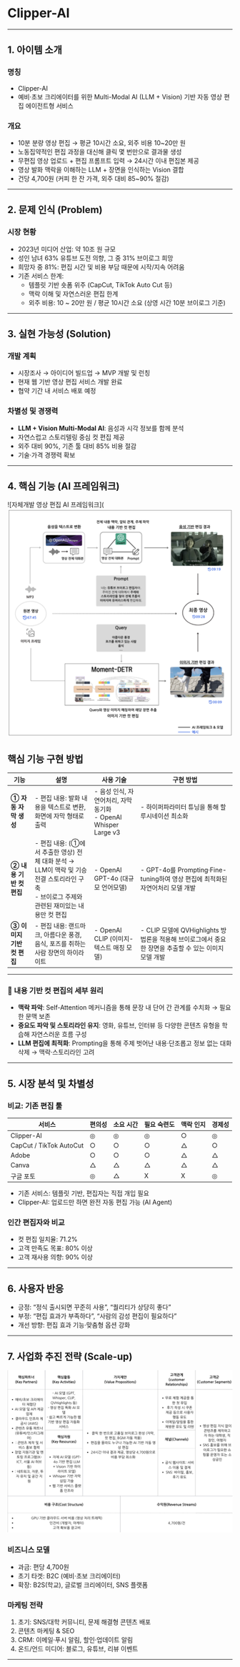# Clipper-AI

---

## 1. 아이템 소개

### 명칭
- Clipper-AI  
- 예비·초보 크리에이터를 위한 Multi-Modal AI (LLM + Vision) 기반 자동 영상 편집 에이전트형 서비스

### 개요
- 10분 분량 영상 편집 → 평균 10시간 소요, 외주 비용 10~20만 원
- 노동집약적인 편집 과정을 대신해 클릭 몇 번만으로 결과물 생성
- 무편집 영상 업로드 + 편집 프롬프트 입력 → 24시간 이내 편집본 제공
- 영상 발화 맥락을 이해하는 LLM + 장면을 인식하는 Vision 결합
- 건당 4,700원 (커피 한 잔 가격, 외주 대비 85~90% 절감)

---

## 2. 문제 인식 (Problem)

### 시장 현황
- 2023년 미디어 산업: 약 10조 원 규모
- 성인 남녀 63% 유튜브 도전 의향, 그 중 31% 브이로그 희망
- 희망자 중 81%: 편집 시간 및 비용 부담 때문에 시작/지속 어려움
- 기존 서비스 한계:
  - 템플릿 기반 숏폼 위주 (CapCut, TikTok Auto Cut 등)
  - 맥락 이해 및 자연스러운 편집 한계
  - 외주 비용: 10 ~ 20만 원 / 평균 10시간 소요 (상영 시간 10분 브이로그 기준)

---

## 3. 실현 가능성 (Solution)

### 개발 계획
- 시장조사 → 아이디어 빌드업 → MVP 개발 및 런칭
- 현재 웹 기반 영상 편집 서비스 개발 완료
- 협약 기간 내 서비스 배포 예정

### 차별성 및 경쟁력
- **LLM + Vision Multi-Modal AI**: 음성과 시각 정보를 함께 분석
- 자연스럽고 스토리텔링 중심 컷 편집 제공
- 외주 대비 90%, 기존 툴 대비 85% 비용 절감
- 기술·가격 경쟁력 확보

---

## 4. 핵심 기능 (AI 프레임워크)
![자체개발 영상 편집 AI 프레임워크](![서비스 아키텍처](https://github.com/LEGEND-Jeon/Clipper-AI/blob/main/img/%E1%84%89%E1%85%B3%E1%84%8F%E1%85%B3%E1%84%85%E1%85%B5%E1%86%AB%E1%84%89%E1%85%A3%E1%86%BA%202025-08-20%20%E1%84%8B%E1%85%A9%E1%84%92%E1%85%AE%204.16.41.png)

## 핵심 기능 구현 방법

| 기능 | 설명 | 사용 기술 | 구현 방법 |
|------|------|-----------|-----------|
| **① 자동 자막 생성** | - 편집 내용: 발화 내용을 텍스트로 변환, 화면에 자막 형태로 출력 | - 음성 인식, 자연어처리, 자막 동기화 <br> - OpenAI Whisper Large v3 | - 하이퍼파라미터 튜닝을 통해 할루시네이션 최소화 |
| **② 내용 기반 컷 편집** | - 편집 내용: (①에서 추출한 영상) 전체 대화 분석 → LLM이 맥락 및 기승전결 스토리라인 구축 <br> - 브이로그 주제와 관련된 재미있는 내용만 컷 편집 | - OpenAI GPT-4o (대규모 언어모델) | - GPT-4o를 Prompting·Fine-tuning하여 영상 편집에 최적화된 자연어처리 모델 개발 |
| **③ 이미지 기반 컷 편집** | - 편집 내용: 랜드마크, 아름다운 풍경, 음식, 포즈를 취하는 사람 장면의 하이라이트 | - OpenAI CLIP (이미지-텍스트 매칭 모델) | - CLIP 모델에 QVHighlights 방법론을 적용해 브이로그에서 중요한 장면을 추출할 수 있는 이미지 모델 개발 |

---

### 📌 내용 기반 컷 편집의 세부 원리
- **맥락 파악**: Self-Attention 메커니즘을 통해 문장 내 단어 간 관계를 수치화 → 필요한 문맥 보존  
- **중요도 파악 및 스토리라인 유지**: 영화, 유튜브, 인터뷰 등 다양한 콘텐츠 유형을 학습해 자연스러운 흐름 구성  
- **LLM 편집에 최적화**: Prompting을 통해 주제 벗어난 내용·단조롭고 정보 없는 대화 삭제 → 맥락·스토리라인 고려

---

## 5. 시장 분석 및 차별성

### 비교: 기존 편집 툴
| 서비스 | 편의성 | 소요 시간 | 필요 숙련도 | 맥락 인지 | 경제성 |
|--------|--------|-----------|-------------|-----------|---------|
| Clipper-AI | ◎ | ◎ | ◎ | ○ | ◎ |
| CapCut / TikTok AutoCut | ○ | ○ | ○ | △ | ○ |
| Adobe | ○ | ○ | ○ | △ | △ |
| Canva | △ | △ | △ | △ | △ |
| 구글 포토 | ◎ | △ | X | X | ◎ |

- 기존 서비스: 템플릿 기반, 편집자는 직접 개입 필요
- Clipper-AI: 업로드만 하면 완전 자동 편집 가능 (AI Agent)

### 인간 편집자와 비교
- 컷 편집 일치율: 71.2%
- 고객 만족도 목표: 80% 이상
- 고객 재사용 의향: 90% 이상

---

## 6. 사용자 반응 

- 긍정: “정식 출시되면 꾸준히 사용”, “퀄리티가 상당히 좋다”
- 부정: “편집 효과가 부족하다”, “사람의 감성 편집이 필요하다”
- 개선 방향: 편집 효과 기능·맞춤형 옵션 강화

---
## 7. 사업화 추진 전략 (Scale-up)

![비즈니스캔버스](https://github.com/LEGEND-Jeon/Clipper-AI/blob/main/img/%E1%84%89%E1%85%B3%E1%84%8F%E1%85%B3%E1%84%85%E1%85%B5%E1%86%AB%E1%84%89%E1%85%A3%E1%86%BA%202025-08-05%20%E1%84%8B%E1%85%A9%E1%84%92%E1%85%AE%203.29.41.png)

### 비즈니스 모델
- 과금: 편당 4,700원
- 초기 타겟: B2C (예비·초보 크리에이터)
- 확장: B2S(학교), 글로벌 크리에이터, SNS 플랫폼

### 마케팅 전략
1. 초기: SNS/대학 커뮤니티, 문제 해결형 콘텐츠 배포
2. 콘텐츠 마케팅 & SEO
3. CRM: 이메일·푸시 알림, 할인·업데이트 알림
4. 온드/언드 미디어: 블로그, 유튜브, 리뷰 이벤트

---

